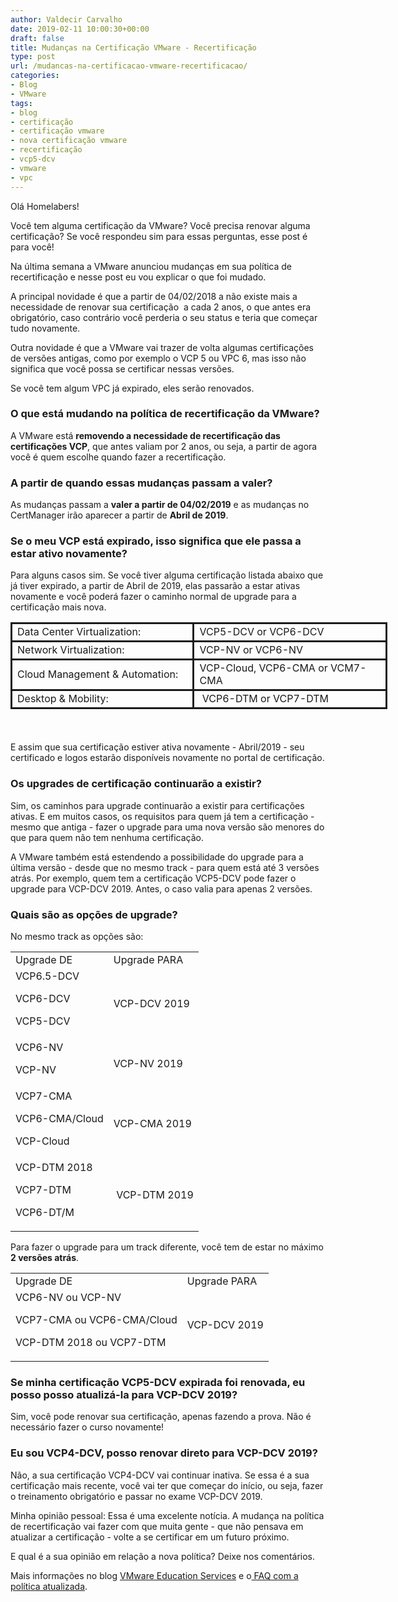 ```yaml
---
author: Valdecir Carvalho
date: 2019-02-11 10:00:30+00:00
draft: false
title: Mudanças na Certificação VMware - Recertificação
type: post
url: /mudancas-na-certificacao-vmware-recertificacao/
categories:
- Blog
- VMware
tags:
- blog
- certificação
- certificação vmware
- nova certificação vmware
- recertificação
- vcp5-dcv
- vmware
- vpc
---
```


Olá Homelabers!

Você tem alguma certificação da VMware? Você precisa renovar alguma certificação? Se você respondeu sim para essas perguntas, esse post é para você!

Na última semana a VMware anunciou mudanças em sua política de recertificação e nesse post eu vou explicar o que foi mudado.

A principal novidade é que a partir de 04/02/2018 a não existe mais a necessidade de renovar sua certificação  a cada 2 anos, o que antes era obrigatório, caso contrário você perderia o seu status e teria que começar tudo novamente.

Outra novidade é que a VMware vai trazer de volta algumas certificações de versões antigas, como por exemplo o VCP 5 ou VPC 6, mas isso não significa que você possa se certificar nessas versões.

Se você tem algum VPC já expirado, eles serão renovados.



### O que está mudando na política de recertificação da VMware?



A VMware está **removendo a necessidade de recertificação das certificações VCP**, que antes valiam por 2 anos, ou seja, a partir de agora você é quem escolhe quando fazer a recertificação.



### A partir de quando essas mudanças passam a valer?



As mudanças passam a **valer a partir de 04/02/2019** e as mudanças no CertManager irão aparecer a partir de **Abril de 2019**.



### Se o meu VCP está expirado, isso significa que ele passa a estar ativo novamente?



Para alguns casos sim. Se você tiver alguma certificação listada abaixo que já tiver expirado, a partir de Abril de 2019, elas passarão a estar ativas novamente e você poderá fazer o caminho normal de upgrade para a certificação mais nova.

<table width="603" style="height: 175px; width: 603px;" >
<tbody >
<tr style="border-style: solid;" >

<td scope="row" style="width: 288.75px; border-style: solid;" >Data Center Virtualization:
</td>

<td style="width: 311.75px; border-style: solid;" >VCP5-DCV or VCP6-DCV
</td>
</tr>
<tr style="border-style: solid;" >

<td style="width: 288.75px; border-style: solid;" >Network Virtualization:
</td>

<td style="width: 311.75px; border-style: solid;" >VCP-NV or VCP6-NV
</td>
</tr>
<tr style="border-style: solid;" >

<td style="width: 288.75px; border-style: solid;" >Cloud Management & Automation:
</td>

<td style="width: 311.75px; border-style: solid;" >VCP-Cloud, VCP6-CMA or VCM7-CMA
</td>
</tr>
<tr style="border-style: solid;" >

<td style="width: 288.75px; border-style: solid;" >Desktop & Mobility:
</td>

<td style="width: 311.75px; border-style: solid;" > VCP6-DTM or VCP7-DTM
</td>
</tr>
</tbody>
</table>

E assim que sua certificação estiver ativa novamente - Abril/2019 - seu certificado e logos estarão disponíveis novamente no portal de certificação.



### Os upgrades de certificação continuarão a existir?



Sim, os caminhos para upgrade continuarão a existir para certificações ativas. E em muitos casos, os requisitos para quem já tem a certificação - mesmo que antiga - fazer o upgrade para uma nova versão são menores do que para quem não tem nenhuma certificação.

A VMware também está estendendo a possibilidade do upgrade para a última versão - desde que no mesmo track - para quem está até 3 versões atrás. Por exemplo, quem tem a certificação VCP5-DCV pode fazer o upgrade para VCP-DCV 2019. Antes, o caso valia para apenas 2 versões.



### **Quais são as opções de upgrade?**



No mesmo track as opções são:

<table >
<tbody >
<tr >

<td >Upgrade DE
</td>

<td >Upgrade PARA
</td>
</tr>
<tr >

<td >VCP6.5-DCV

VCP6-DCV

VCP5-DCV
</td>

<td >VCP-DCV 2019
</td>
</tr>
<tr >

<td >VCP6-NV

VCP-NV
</td>

<td >VCP-NV 2019
</td>
</tr>
<tr >

<td >VCP7-CMA

VCP6-CMA/Cloud

VCP-Cloud
</td>

<td >VCP-CMA 2019
</td>
</tr>
<tr >

<td >VCP-DTM 2018

VCP7-DTM

VCP6-DT/M
</td>

<td > VCP-DTM 2019
</td>
</tr>
</tbody>
</table>

Para fazer o upgrade para um track diferente, você tem de estar no máximo **2 versões atrás**.

<table >
<tbody >
<tr >

<td >Upgrade DE
</td>

<td >Upgrade PARA
</td>
</tr>
<tr >

<td >VCP6-NV ou VCP-NV

VCP7-CMA ou VCP6-CMA/Cloud

VCP-DTM 2018 ou VCP7-DTM
</td>

<td >VCP-DCV 2019
</td>
</tr>
</tbody>
</table>



### Se minha certificação VCP5-DCV expirada foi renovada, eu posso posso atualizá-la para VCP-DCV 2019?



Sim, você pode renovar sua certificação, apenas fazendo a prova. Não é necessário fazer o curso novamente!



### Eu sou VCP4-DCV, posso renovar direto para VCP-DCV 2019?



Não, a sua certificação VCP4-DCV vai continuar inativa. Se essa é a sua certificação mais recente, você vai ter que começar do início, ou seja, fazer o treinamento obrigatório e passar no exame VCP-DCV 2019.

Minha opinião pessoal: Essa é uma excelente notícia. A mudança na política de recertificação vai fazer com que muita gente - que não pensava em atualizar a certificação - volte a se certificar em um futuro próximo.

E qual é a sua opinião em relação a nova política? Deixe nos comentários.

Mais informações no blog [VMware Education Services](https://blogs.vmware.com/education/2019/02/04/vmware-certification-recertification-is-changing-and-what-it-means-to-you/) e o[ FAQ com a política atualizada](https://campaign.vmware.com/imgs/edu/VMware_Recertification_Rollback_FAQ.pdf).
